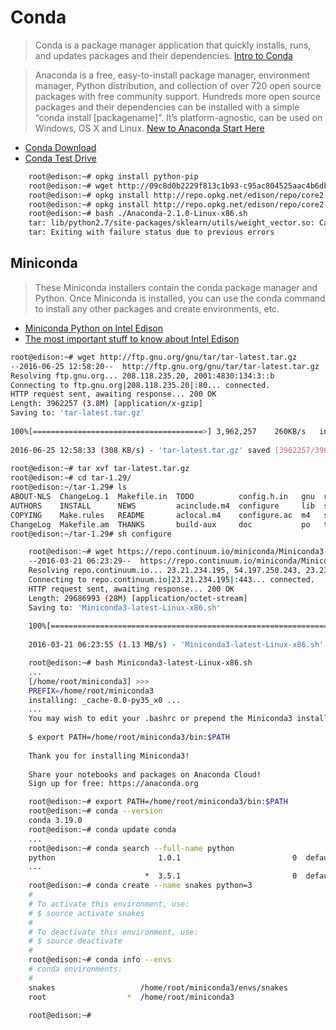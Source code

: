 # Conda

> Conda is a package manager application that quickly installs, runs, and updates packages and their dependencies. [Intro to Conda](http://conda.pydata.org/docs/intro.html)

> Anaconda is a free, easy-to-install package manager, environment manager, Python distribution, and collection of over 720 open source packages with free community support. Hundreds more open source packages and their dependencies can be installed with a simple “conda install [packagename]”. It’s platform-agnostic, can be used on Windows, OS X and Linux. [New to Anaconda Start Here](https://docs.continuum.io/new-anaconda-start-here)

- [Conda Download](https://www.continuum.io/downloads)
- [Conda Test Drive](http://conda.pydata.org/docs/test-drive.html)

```sh
    root@edison:~# opkg install python-pip
    root@edison:~# wget http://09c8d0b2229f813c1b93-c95ac804525aac4b6dba79b00b39d1d3.r79.cf1.rackcdn.com/Anaconda-2.1.0-Linux-x86.sh
    root@edison:~# opkg install http://repo.opkg.net/edison/repo/core2-32/bash_4.3-r0_core2-32.ipk
    root@edison:~# opkg install http://repo.opkg.net/edison/repo/core2-32/tar_1.27.1-r0_core2-32.ipk
    root@edison:~# bash ./Anaconda-2.1.0-Linux-x86.sh
    tar: lib/python2.7/site-packages/sklearn/utils/weight_vector.so: Cannot write: No space left on device
    tar: Exiting with failure status due to previous errors
```

## Miniconda

> These Miniconda installers contain the conda package manager and Python. Once Miniconda is installed, you can use the conda command to install any other packages and create environments, etc. 

- [Miniconda Python on Intel Edison](https://scivision.co/miniconda-python-on-intel-edison/)
- [The most important stuff to know about Intel Edison](http://tiredhacker.blogspot.mx/2015/01/the-most-important-stuff-to-know-about.html)


```sh
root@edison:~# wget http://ftp.gnu.org/gnu/tar/tar-latest.tar.gz                
--2016-06-25 12:58:20--  http://ftp.gnu.org/gnu/tar/tar-latest.tar.gz           
Resolving ftp.gnu.org... 208.118.235.20, 2001:4830:134:3::b                     
Connecting to ftp.gnu.org|208.118.235.20|:80... connected.                      
HTTP request sent, awaiting response... 200 OK                                  
Length: 3962257 (3.8M) [application/x-gzip]                                     
Saving to: 'tar-latest.tar.gz'                                                  
                                                                                
100%[======================================>] 3,962,257    260KB/s   in 13s     
                                                                                
2016-06-25 12:58:33 (308 KB/s) - 'tar-latest.tar.gz' saved [3962257/3962257]    
                                                                                
root@edison:~# tar xvf tar-latest.tar.gz
root@edison:~# cd tar-1.29/
root@edison:~/tar-1.29# ls               
ABOUT-NLS  ChangeLog.1  Makefile.in  TODO          config.h.in   gnu  rmt
AUTHORS    INSTALL      NEWS         acinclude.m4  configure     lib  scripts
COPYING    Make.rules   README       aclocal.m4    configure.ac  m4   src
ChangeLog  Makefile.am  THANKS       build-aux     doc           po   tests
root@edison:~/tar-1.29# sh configure

```

```sh
    root@edison:~# wget https://repo.continuum.io/miniconda/Miniconda3-latest-Linux-x86.sh
    --2016-03-21 06:23:29--  https://repo.continuum.io/miniconda/Miniconda3-latest-Linux-x86.sh
    Resolving repo.continuum.io... 23.21.234.195, 54.197.250.243, 23.23.254.16, ...
    Connecting to repo.continuum.io|23.21.234.195|:443... connected.
    HTTP request sent, awaiting response... 200 OK
    Length: 29686993 (28M) [application/octet-stream]
    Saving to: 'Miniconda3-latest-Linux-x86.sh'
    
    100%[============================================================================================>] 29,686,993  1.20MB/s   in 25s
    
    2016-03-21 06:23:55 (1.13 MB/s) - 'Miniconda3-latest-Linux-x86.sh' saved [29686993/29686993]
```

```sh
    root@edison:~# bash Miniconda3-latest-Linux-x86.sh
    ...
    [/home/root/miniconda3] >>>
    PREFIX=/home/root/miniconda3
    installing: _cache-0.0-py35_x0 ...
    ...
    You may wish to edit your .bashrc or prepend the Miniconda3 install location:
    
    $ export PATH=/home/root/miniconda3/bin:$PATH
    
    Thank you for installing Miniconda3!
    
    Share your notebooks and packages on Anaconda Cloud!
    Sign up for free: https://anaconda.org
```

```sh
    root@edison:~# export PATH=/home/root/miniconda3/bin:$PATH
    root@edison:~# conda --version
    conda 3.19.0
    root@edison:~# conda update conda
    ...
    root@edison:~# conda search --full-name python
    python                       1.0.1                         0  defaults
    ...
                              *  3.5.1                         0  defaults
    root@edison:~# conda create --name snakes python=3
    #
    # To activate this environment, use:
    # $ source activate snakes
    #
    # To deactivate this environment, use:
    # $ source deactivate
    #
    root@edison:~# conda info --envs
    # conda environments:
    #
    snakes                   /home/root/miniconda3/envs/snakes
    root                  *  /home/root/miniconda3
    
    root@edison:~# 
```